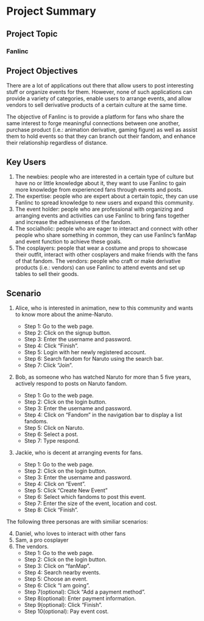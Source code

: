 # Project Summary

## Project Topic

### Fanlinc

## Project Objectives

There are a lot of applications out there that allow users to post interesting stuff or organize events for them. However, none of such applications can provide a variety of categories, enable users to arrange events, and allow vendors to sell derivative products of a certain culture at the same time.

The objective of Fanlinc is to provide a platform for fans who share the same interest to forge meaningful connections between one another, purchase product (i.e.: animation derivative, gaming figure) as well as assist them to hold events so that they can branch out their fandom, and enhance their relationship regardless of distance.

## Key Users

1. The newbies: people who are interested in a certain type of culture but have no or little knowledge about it, they want to use Fanlinc to gain more knowledge from experienced fans through events and posts.
2. The expertise: people who are expert about a certain topic, they can use Fanlinc to spread knowledge to new users and expand this community.
3. The event holder: people who are professional with organizing and arranging events and activities can use Fanlinc to bring fans together and increase the adhesiveness of the fandom.
4. The socialholic: people who are eager to interact and connect with other people who share something in common, they can use Fanlinc’s fanMap and event function to achieve these goals.
5. The cosplayers: people that wear a costume and props to showcase their outfit, interact with other cosplayers and make friends with the fans of that fandom.
The vendors: people who craft or make derivative products (i.e.: vendors) can use Fanlinc to attend events and set up tables to sell their goods.

## Scenario

1. Alice, who is interested in animation, new to this community and wants to know more about the anime-Naruto.
    * Step 1: Go to the web page.
    * Step 2: Click on the signup button.
    * Step 3: Enter the username and password.
    * Step 4: Click “Finish”.
    * Step 5: Login with her newly registered account.
    * Step 6: Search fandom for Naruto using the search bar.
    * Step 7: Click “Join”.

2. Bob, as someone who has watched Naruto for more than 5 five years, actively respond to posts on Naruto fandom.
    * Step 1: Go to the web page.
    * Step 2: Click on the login button.
    * Step 3: Enter the username and password.
    * Step 4: Click on “Fandom” in the navigation bar to display a list fandoms.
    * Step 5: Click on Naruto.
    * Step 6: Select a post.
    * Step 7: Type respond.

3. Jackie, who is decent at arranging events for fans.
    * Step 1: Go to the web page.
    * Step 2: Click on the login button.
    * Step 3: Enter the username and password.
    * Step 4: Click on “Event”.
    * Step 5: Click “Create New Event”
    * Step 6: Select which fandoms to post this event.
    * Step 7: Enter the size of the event, location and cost.
    * Step 8: Click “Finish”.

The following three personas are with similiar scenarios:

4. Daniel, who loves to interact with other fans
5. Sam, a pro cosplayer
6. The vendors.
    * Step 1: Go to the web page.
    * Step 2: Click on the login button.
    * Step 3: Click on “fanMap”.
    * Step 4: Search nearby events.
    * Step 5: Choose an event.
    * Step 6: Click “I am going”.
    * Step 7(optional): Click “Add a payment method”.
    * Step 8(optional): Enter payment information.
    * Step 9(optional): Click “Finish”.
    * Step 10(optional): Pay event cost.
